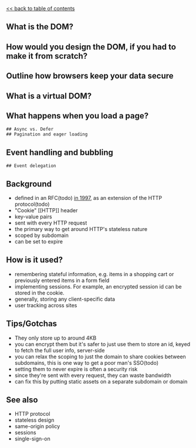 [<< back to table of contents](https://github.com/hackreactor/2016-04-peripheral-brain/wiki)

## What is the DOM?

## How would you design the DOM, if you had to make it from scratch?
## Outline how browsers keep your data secure
## What is a virtual DOM?
## What happens when you load a page?
	## Async vs. Defer
	## Pagination and eager loading
## Event handling and bubbling
	## Event delegation

## Background

* defined in an RFC(todo) [in 1997](https://tools.ietf.org/html/rfc2109), as an extension of the HTTP protocol(todo)
* "Cookie" [[HTTP]] header
* key-value pairs
* sent with every HTTP request
* the primary way to get around HTTP's stateless nature
* scoped by subdomain
* can be set to expire

## How is it used?
* remembering stateful information, e.g. items in a shopping cart or previously entered items in a form field
* implementing sessions. For example, an encrypted session id can be stored in the cookie.
* generally, storing any client-specific data
* user tracking across sites

## Tips/Gotchas
* They only store up to around 4KB
* you can encrypt them but it's safer to just use them to store an id, keyed to fetch the full user info, server-side
* you can relax the scoping to just the domain to share cookies between subdomains, this is one way to get a poor man's SSO(todo)
* setting them to never expire is often a security risk
* since they're sent with every request, they can waste bandwidth
* can fix this by putting static assets on a separate subdomain or domain

## See also
* HTTP protocol
* stateless design
* same-origin policy
* sessions
* single-sign-on
